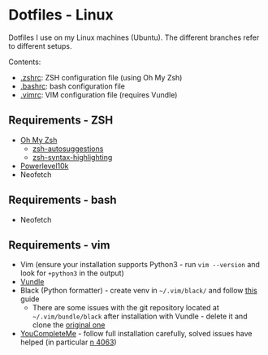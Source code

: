 # Dotfiles - Linux

Dotfiles I use on my Linux machines (Ubuntu).
The different branches refer to different setups.

Contents:

* [.zshrc](./.zshrc): ZSH configuration file (using Oh My Zsh)
* [.bashrc](./.bashrc): bash configuration file
* [.vimrc](./.vimrc): VIM configuration file (requires Vundle)

## Requirements - ZSH

* [Oh My Zsh](https://ohmyz.sh/)
  * [zsh-autosuggestions](https://github.com/zsh-users/zsh-autosuggestions/blob/master/INSTALL.md#oh-my-zsh)
  * [zsh-syntax-highlighting](https://github.com/zsh-users/zsh-syntax-highlighting/blob/master/INSTALL.md#in-your-zshrc)
* [Powerlevel10k](https://github.com/romkatv/powerlevel10k)
* Neofetch

## Requirements - bash

* Neofetch

## Requirements - vim

* Vim (ensure your installation supports Python3 - run `vim --version` and look for `+python3` in the output)
* [Vundle](https://github.com/VundleVim/Vundle.vim)
* Black (Python formatter) - create venv in `~/.vim/black/` and follow [this](https://black.readthedocs.io/en/stable/integrations/editors.html#vundle) guide
  * There are some issues with the git repository located at `~/.vim/bundle/black` after installation with Vundle - delete it and clone the [original one](https://github.com/psf/black)
* [YouCompleteMe](https://github.com/ycm-core/YouCompleteMe#linux-64-bit) - follow full installation carefully, solved issues have helped (in particular [n 4063](https://github.com/ycm-core/YouCompleteMe/issues/4063))

